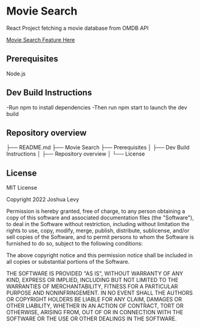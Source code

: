 # Movie Search

React Project fetching a movie database from OMDB API

[Movie Search Feature Here](https://app.netlify.com/sites/bucolic-longma-4d65a0/overview)


## Prerequisites

Node.js


## Dev Build Instructions
-Run npm to install dependencies
-Then run npm start to launch the dev build


## Repository overview

├── README.md
├── Movie Search
├── Prerequisites
│   ├── Dev Build Instructions
│   ├── Repository overview
│   └── License


## License
MIT License

Copyright 2022 Joshua Levy

Permission is hereby granted, free of charge, to any person obtaining a copy of this software and associated documentation files (the "Software"), to deal in the Software without restriction, including without limitation the rights to use, copy, modify, merge, publish, distribute, sublicense, and/or sell copies of the Software, and to permit persons to whom the Software is furnished to do so, subject to the following conditions:

The above copyright notice and this permission notice shall be included in all copies or substantial portions of the Software.

THE SOFTWARE IS PROVIDED "AS IS", WITHOUT WARRANTY OF ANY KIND, EXPRESS OR IMPLIED, INCLUDING BUT NOT LIMITED TO THE WARRANTIES OF MERCHANTABILITY, FITNESS FOR A PARTICULAR PURPOSE AND NONINFRINGEMENT. IN NO EVENT SHALL THE AUTHORS OR COPYRIGHT HOLDERS BE LIABLE FOR ANY CLAIM, DAMAGES OR OTHER LIABILITY, WHETHER IN AN ACTION OF CONTRACT, TORT OR OTHERWISE, ARISING FROM, OUT OF OR IN CONNECTION WITH THE SOFTWARE OR THE USE OR OTHER DEALINGS IN THE SOFTWARE.
